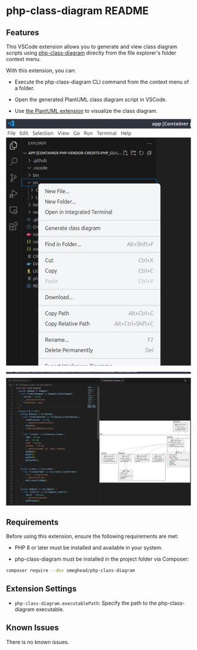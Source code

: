 # php-class-diagram README

## Features

This VSCode extension allows you to generate and view class diagram scripts using [php-class-diagram](https://packagist.org/packages/smeghead/php-class-diagram) directly from the file explorer's folder context menu.

With this extension, you can:

* Execute the php-class-diagram CLI command from the context menu of a folder.

* Open the generated PlantUML class diagram script in VSCode.

* Use [the PlantUML extension](https://marketplace.visualstudio.com/items?itemName=jebbs.plantuml) to visualize the class diagram.

![Context Menu](docs/vscode-php-class-diagram01.jpg)

![Preview](docs/vscode-php-class-diagram02.jpg)

## Requirements

Before using this extension, ensure the following requirements are met:

* PHP 8 or later must be installed and available in your system.

* php-class-diagram must be installed in the project folder via Composer:

```bash
composer require --dev smeghead/php-class-diagram
```


## Extension Settings

- `php-class-diagram.executablePath`: Specify the path to the php-class-diagram executable.

## Known Issues

There is no known issues.
